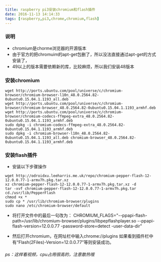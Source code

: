 ```yaml
---
title: raspberry pi3安装chromium和flash插件
date: 2016-11-13 14:14:33
tags: [raspberry,pi3,chrome,chromium,flash]
---
```

### 说明
- chromium是chorme浏览器的开源版本
- 由于官方的把chromuim的apt-get包删了，所以没法直接通过apt-get的方式安装了，
- 49以上的版本需要依赖新的库，比较麻烦，所以我们安装48版本
### 安装chromium
~~~
wget http://ports.ubuntu.com/pool/universe/c/chromium-browser/chromium-browser-l10n_48.0.2564.82-0ubuntu0.15.04.1.1193_all.deb
wget http://ports.ubuntu.com/pool/universe/c/chromium-browser/chromium-browser_48.0.2564.82-0ubuntu0.15.04.1.1193_armhf.deb
wget http://ports.ubuntu.com/pool/universe/c/chromium-browser/chromium-codecs-ffmpeg-extra_48.0.2564.82-0ubuntu0.15.04.1.1193_armhf.deb
sudo dpkg -i chromium-codecs-ffmpeg-extra_48.0.2564.82-0ubuntu0.15.04.1.1193_armhf.deb
sudo dpkg -i chromium-browser-l10n_48.0.2564.82-0ubuntu0.15.04.1.1193_all.deb chromium-browser_48.0.2564.82-0ubuntu0.15.04.1.1193_armhf.deb
~~~

### 安装flash插件
- 安装以下步骤操作
~~~
wget http://odroidxu.leeharris.me.uk/repo/chromium-pepper-flash-12-12.0.0.77-1-armv7h.pkg.tar.xz
xz chromium-pepper-flash-12-12.0.0.77-1-armv7h.pkg.tar.xz -d
tar -xvf chromium-pepper-flash-12-12.0.0.77-1-armv7h.pkg.tar
cd./usr/lib/PepperFlash
chmod +x *
sudo cp * /usr/lib/chromium-browser/plugins
sudo nano /etc/chromium-browser/default
~~~
- 将打开文件中的最后一句改为：
CHROMIUM_FLAGS="--ppapi-flash-path=/usr/lib/chromium-browser/plugins/libpepflashplayer.so --ppapi-flash-version=12.0.0.77 -password-store=detect -user-data-dir"

- 然后打开chromium，在网址栏中输入chrome://plugins
如果看到插件栏中有“Flash(2Files)-Version=12.0.0.77”等则安装成功。

###### ps：这样看视频，cpu占用很高的，注意散热哦